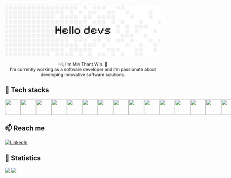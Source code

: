 ![profile banner](/github%20banner%201st-2.png "profile banner")

<div align="center">Hi, I'm Min Thant Win. 👋</div>
<div align="center">I'm currently working as a software developer and I'm passionate about developing innovative software solutions.</div>

## 🌱 Tech stacks
<!-- <img src="https://github-readme-tech-stack.vercel.app/api/cards?title=Tech+Stack&lineCount=1&width=700&hideTitle=true&bg=%23e7e7e7&badge=%232a292e&border=%23e7e7e7&titleColor=%231771e6&line1=react%2Creact%2C0000FF%3Btypescript%2CTypescript%2C0000FF%3Bspring%2Cspring%2C6DB33F%3Blaravel%2Claravel%2CFF2D20%3Bmysql%2Cmysql%2CF29111%3B" alt="Tech Stack" /> -->

<div style="display: flex">
  <img width="50" height="50" src="https://cdn.jsdelivr.net/gh/devicons/devicon@latest/icons/html5/html5-original.svg" />
  <img width="50" height="50" src="https://cdn.jsdelivr.net/gh/devicons/devicon@latest/icons/css3/css3-original.svg" />
  <img width="50" height="50" src="https://cdn.jsdelivr.net/gh/devicons/devicon@latest/icons/bootstrap/bootstrap-original.svg" />
  <img width="50" height="50" src="https://cdn.jsdelivr.net/gh/devicons/devicon@latest/icons/tailwindcss/tailwindcss-original.svg" />
  <img width="50" height="50" src="https://cdn.jsdelivr.net/gh/devicons/devicon@latest/icons/materialui/materialui-original.svg" />
  <img width="50" height="50" src="https://cdn.jsdelivr.net/gh/devicons/devicon@latest/icons/javascript/javascript-original.svg" />
  <img width="50" height="50" src="https://cdn.jsdelivr.net/gh/devicons/devicon@latest/icons/react/react-original.svg" />
  <img width="50" height="50" src="https://cdn.jsdelivr.net/gh/devicons/devicon@latest/icons/typescript/typescript-original.svg" />
  <img width="50" height="50" src="https://cdn.jsdelivr.net/gh/devicons/devicon@latest/icons/java/java-original.svg" />
  <img width="50" height="50" src="https://cdn.jsdelivr.net/gh/devicons/devicon@latest/icons/spring/spring-original.svg" />
  <img width="50" height="50" src="https://cdn.jsdelivr.net/gh/devicons/devicon@latest/icons/laravel/laravel-original.svg" />
  <img width="50" height="50" src="https://cdn.jsdelivr.net/gh/devicons/devicon@latest/icons/csharp/csharp-original.svg" />
  <img width="50" height="50" src="https://cdn.jsdelivr.net/gh/devicons/devicon@latest/icons/python/python-original.svg" />
  <img width="50" height="50" src="https://cdn.jsdelivr.net/gh/devicons/devicon@latest/icons/nodejs/nodejs-original.svg" />
  <img width="50" height="50" src="https://cdn.jsdelivr.net/gh/devicons/devicon@latest/icons/mysql/mysql-original.svg" />
  <img width="50" height="50" src="https://cdn.jsdelivr.net/gh/devicons/devicon@latest/icons/mongodb/mongodb-original.svg" />
</div>

## 📫 Reach me
<a href="https://www.linkedin.com/in/min-thant-win-960437212/">
  <img 
    src="https://upload.wikimedia.org/wikipedia/commons/c/ca/LinkedIn_logo_initials.png" 
    alt="LinkedIn" 
    height="24"
  >
</a>

<!-- statistics -->
## :satellite: Statistics
<a href="https://github.com/minthant2003/github-readme-stats">
  <img height=200 align="center" src="https://github-readme-stats.vercel.app/api?username=minthant2003" />
</a>
<a href="https://github.com/minthant2003/convoychat">
  <img height=200 align="center" src="https://github-readme-stats.vercel.app/api/top-langs?username=minthant2003&layout=compact&langs_count=8&card_width=320" />
</a>

<!--
https://www.linkedin.com/in/min-thant-win-960437212/
**minthant2003/minthant2003** is a ✨ _special_ ✨ repository because its `README.md` (this file) appears on your GitHub profile.

Here are some ideas to get you started:

- 🔭 I’m currently working on ...
- 🌱 I’m currently learning ...
- 👯 I’m looking to collaborate on ...
- 🤔 I’m looking for help with ...
- 💬 Ask me about ...
- 📫 How to reach me: ...
- 😄 Pronouns: ...
- ⚡ Fun fact: ...
-->
